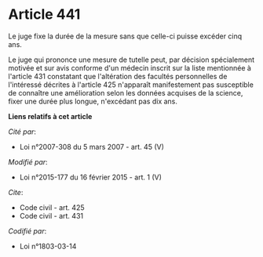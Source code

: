 # Article 441

Le juge fixe la durée de la mesure sans que celle-ci puisse excéder cinq ans. 

Le juge qui prononce une mesure de tutelle peut, par décision spécialement motivée et sur avis conforme d'un médecin inscrit
sur la liste mentionnée à l'article 431 constatant que l'altération des facultés personnelles de l'intéressé décrites à
l'article 425 n'apparaît manifestement pas susceptible de connaître une amélioration selon les données acquises de la
science, fixer une durée plus longue, n'excédant pas dix ans.

**Liens relatifs à cet article**

_Cité par_:

  - Loi n°2007-308 du 5 mars 2007 - art. 45 (V)

_Modifié par_:

  - Loi n°2015-177 du 16 février 2015 - art. 1 (V)

_Cite_:

  - Code civil - art. 425
  - Code civil - art. 431

_Codifié par_:

  - Loi n°1803-03-14
